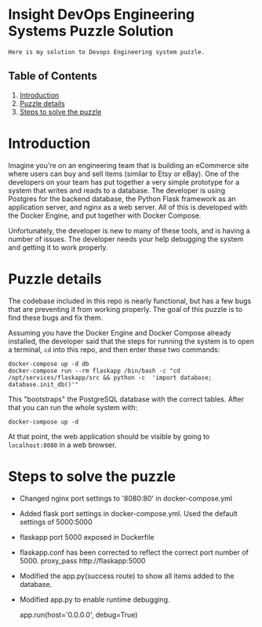 # Insight DevOps Engineering Systems Puzzle Solution
    Here is my solution to Devops Engineering system puzzle.

## Table of Contents

1. [Introduction](README.md#introduction)
2. [Puzzle details](README.md#puzzle-details)
3. [Steps to solve the puzzle](README.md#Steps-to-solve-the-puzzle)




# Introduction

Imagine you're on an engineering team that is building an eCommerce site where users can buy and sell items (similar to Etsy or eBay). One of the developers on your team has put together a very simple prototype for a system that writes and reads to a database. The developer is using Postgres for the backend database, the Python Flask framework as an application server, and nginx as a web server. All of this is developed with the Docker Engine, and put together with Docker Compose.

Unfortunately, the developer is new to many of these tools, and is having a number of issues. The developer needs your help debugging the system and getting it to work properly.

# Puzzle details

The codebase included in this repo is nearly functional, but has a few bugs that are preventing it from working properly. The goal of this puzzle is to find these bugs and fix them. 

Assuming you have the Docker Engine and Docker Compose already installed, the developer said that the steps for running the system is to open a terminal, `cd` into this repo, and then enter these two commands:

    docker-compose up -d db
    docker-compose run --rm flaskapp /bin/bash -c "cd /opt/services/flaskapp/src && python -c  'import database; database.init_db()'"

This "bootstraps" the PostgreSQL database with the correct tables. After that you can run the whole system with:

    docker-compose up -d

At that point, the web application should be visible by going to `localhost:8080` in a web browser. 



# Steps to solve the puzzle
* Changed nginx port settings to '8080:80' in docker-compose.yml
* Added flask port settings in docker-compose.yml. Used the default settings of 5000:5000
* flaskapp port 5000 exposed in Dockerfile
* flaskapp.conf has been corrected to reflect the correct port number of 5000. 
    proxy_pass http://flaskapp:5000
* Modified the app.py(success route) to show all items added to the database. 
* Modified app.py to enable runtime debugging.

    app.run(host='0.0.0.0', debug=True)


